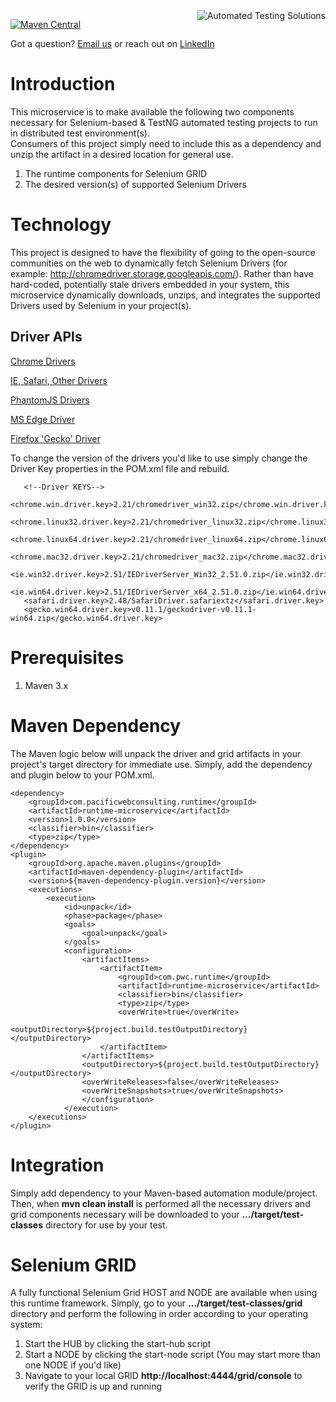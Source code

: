 <a href="http://www.pacificwebconsulting.com/" target="_blank">
    <img src="http://www.pacificwebconsulting.com/wp-content/uploads/2016/11/PWC_logo_sm.jpg" alt="Automated Testing Solutions"
         title="Automated Testing Solutions" align="right" />
</a>

[![Maven Central](https://maven-badges.herokuapp.com/maven-central/com.pacificwebconsulting.runtime/runtime-microservice/badge.svg?style=plastic)](https://maven-badges.herokuapp.com/maven-central/com.pacificwebconsulting.runtime/runtime-microservice)

Got a question?  [Email us](http://www.pacificwebconsulting.com/contact/) or reach out on [LinkedIn](https://www.linkedin.com/in/alombardo/) 

# Introduction

This microservice is to make available the following two components necessary for Selenium-based & TestNG automated testing projects to run in distributed test environment(s).  
Consumers of this project simply need to include this as a dependency and unzip the artifact in a desired location for general use.
  
  1. The runtime components for Selenium GRID
  2. The desired version(s) of supported Selenium Drivers
  

# Technology

This project is designed to have the flexibility of going to the open-source communities on the web to dynamically fetch 
Selenium Drivers (for example: http://chromedriver.storage.googleapis.com/).  Rather than have hard-coded, potentially 
stale drivers embedded in your system, this microservice dynamically downloads, unzips, and integrates the supported 
Drivers used by Selenium in your project(s).  

## Driver APIs

[Chrome Drivers](http://chromedriver.storage.googleapis.com/) 

[IE, Safari, Other Drivers](http://selenium-release.storage.googleapis.com/) 

[PhantomJS Drivers](https://bitbucket.org/ariya/phantomjs/downloads/) 

[MS Edge Driver](http://www.microsoft.com/en-us/download/details.aspx?id=48740)
 
[Firefox 'Gecko' Driver](https://github.com/mozilla/geckodriver/releases/download/) 
    
To change the version of the drivers you'd like to use simply change the Driver Key properties in the POM.xml file and 
rebuild.
 
 ```
    <!--Driver KEYS-->
    <chrome.win.driver.key>2.21/chromedriver_win32.zip</chrome.win.driver.key>
    <chrome.linux32.driver.key>2.21/chromedriver_linux32.zip</chrome.linux32.driver.key>
    <chrome.linux64.driver.key>2.21/chromedriver_linux64.zip</chrome.linux64.driver.key>
    <chrome.mac32.driver.key>2.21/chromedriver_mac32.zip</chrome.mac32.driver.key>
    <ie.win32.driver.key>2.51/IEDriverServer_Win32_2.51.0.zip</ie.win32.driver.key>
    <ie.win64.driver.key>2.51/IEDriverServer_x64_2.51.0.zip</ie.win64.driver.key>
    <safari.driver.key>2.48/SafariDriver.safariextz</safari.driver.key>
    <gecko.win64.driver.key>v0.11.1/geckodriver-v0.11.1-win64.zip</gecko.win64.driver.key>
 ```


# Prerequisites

1. Maven 3.x

# Maven Dependency

The Maven logic below will unpack the driver and grid artifacts in your project's target directory for immediate use.  Simply,
 add the dependency and plugin below to your POM.xml.

```
<dependency>
    <groupId>com.pacificwebconsulting.runtime</groupId>
    <artifactId>runtime-microservice</artifactId>
    <version>1.0.0</version>
    <classifier>bin</classifier>
    <type>zip</type>
</dependency>
<plugin>
    <groupId>org.apache.maven.plugins</groupId>
    <artifactId>maven-dependency-plugin</artifactId>
    <version>${maven-dependency-plugin.version}</version>
    <executions>
        <execution>
            <id>unpack</id>
            <phase>package</phase>
            <goals>
                <goal>unpack</goal>
            </goals>
            <configuration>
                <artifactItems>
                    <artifactItem>
                        <groupId>com.pwc.runtime</groupId>
                        <artifactId>runtime-microservice</artifactId>
                        <classifier>bin</classifier>
                        <type>zip</type>
                        <overWrite>true</overWrite>
                        <outputDirectory>${project.build.testOutputDirectory}</outputDirectory>
                    </artifactItem>
                </artifactItems>
                <outputDirectory>${project.build.testOutputDirectory}</outputDirectory>
                <overWriteReleases>false</overWriteReleases>
                <overWriteSnapshots>true</overWriteSnapshots>
                </configuration>
            </execution>
    </executions>
</plugin>
```

# Integration

Simply add dependency to your Maven-based automation module/project.  Then, when **mvn clean install** is performed all
the necessary drivers and grid components necessary will be downloaded to your **.../target/test-classes** directory
for use by your test.

# Selenium GRID

A fully functional Selenium Grid HOST and NODE are available when using this runtime framework.  Simply, go to your
**.../target/test-classes/grid** directory and perform the following in order according to your operating system:

  1. Start the HUB by clicking the start-hub script
  2. Start a NODE by clicking the start-node script (You may start more than one NODE if you'd like)
  3. Navigate to your local GRID **http://localhost:4444/grid/console** to verify the GRID is up and running